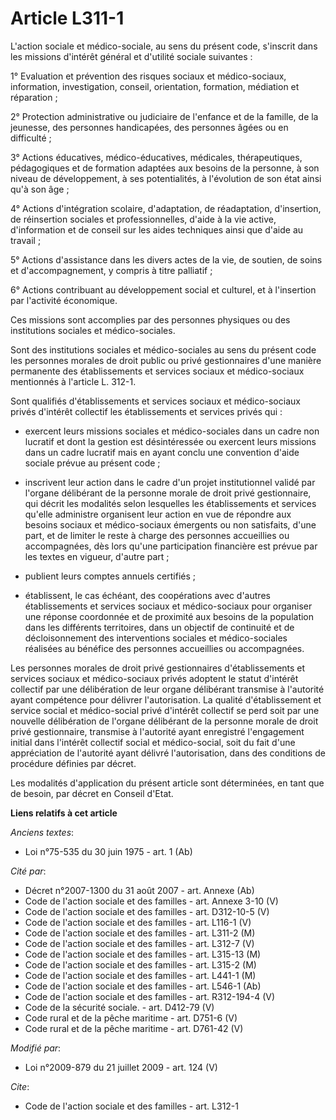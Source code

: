 # Article L311-1

L'action sociale et médico-sociale, au sens du présent code, s'inscrit dans les missions d'intérêt général et d'utilité
sociale suivantes :

1° Evaluation et prévention des risques sociaux et médico-sociaux, information, investigation, conseil, orientation,
formation, médiation et réparation ;

2° Protection administrative ou judiciaire de l'enfance et de la famille, de la jeunesse, des personnes handicapées, des
personnes âgées ou en difficulté ;

3° Actions éducatives, médico-éducatives, médicales, thérapeutiques, pédagogiques et de formation adaptées aux besoins de la
personne, à son niveau de développement, à ses potentialités, à l'évolution de son état ainsi qu'à son âge ;

4° Actions d'intégration scolaire, d'adaptation, de réadaptation, d'insertion, de réinsertion sociales et professionnelles,
d'aide à la vie active, d'information et de conseil sur les aides techniques ainsi que d'aide au travail ;

5° Actions d'assistance dans les divers actes de la vie, de soutien, de soins et d'accompagnement, y compris à titre
palliatif ;

6° Actions contribuant au développement social et culturel, et à l'insertion par l'activité économique.

Ces missions sont accomplies par des personnes physiques ou des institutions sociales et médico-sociales.

Sont des institutions sociales et médico-sociales au sens du présent code les personnes morales de droit public ou privé
gestionnaires d'une manière permanente des établissements et services sociaux et médico-sociaux mentionnés à l'article L.
312-1.

Sont qualifiés d'établissements et services sociaux et médico-sociaux privés d'intérêt collectif les établissements et
services privés qui : 

- exercent leurs missions sociales et médico-sociales dans un cadre non lucratif et dont la gestion est désintéressée ou
exercent leurs missions dans un cadre lucratif mais en ayant conclu une convention d'aide sociale prévue au présent code ; 

- inscrivent leur action dans le cadre d'un projet institutionnel validé par l'organe délibérant de la personne morale de
droit privé gestionnaire, qui décrit les modalités selon lesquelles les établissements et services qu'elle administre
organisent leur action en vue de répondre aux besoins sociaux et médico-sociaux émergents ou non satisfaits, d'une part, et
de limiter le reste à charge des personnes accueillies ou accompagnées, dès lors qu'une participation financière est prévue
par les textes en vigueur, d'autre part ; 

- publient leurs comptes annuels certifiés ; 

- établissent, le cas échéant, des coopérations avec d'autres établissements et services sociaux et médico-sociaux pour
organiser une réponse coordonnée et de proximité aux besoins de la population dans les différents territoires, dans un
objectif de continuité et de décloisonnement des interventions sociales et médico-sociales réalisées au bénéfice des
personnes accueillies ou accompagnées. 

Les personnes morales de droit privé gestionnaires d'établissements et services sociaux et médico-sociaux privés adoptent le
statut d'intérêt collectif par une délibération de leur organe délibérant transmise à l'autorité ayant compétence pour
délivrer l'autorisation. La qualité d'établissement et service social et médico-social privé d'intérêt collectif se perd soit
par une nouvelle délibération de l'organe délibérant de la personne morale de droit privé gestionnaire, transmise à
l'autorité ayant enregistré l'engagement initial dans l'intérêt collectif social et médico-social, soit du fait d'une
appréciation de l'autorité ayant délivré l'autorisation, dans des conditions de procédure définies par décret. 

Les modalités d'application du présent article sont déterminées, en tant que de besoin, par décret en Conseil d'Etat.

**Liens relatifs à cet article**

_Anciens textes_:

  - Loi n°75-535 du 30 juin 1975 - art. 1 (Ab)

_Cité par_:

  - Décret n°2007-1300 du 31 août 2007 - art. Annexe (Ab)
  - Code de l'action sociale et des familles - art. Annexe 3-10 (V)
  - Code de l'action sociale et des familles - art. D312-10-5 (V)
  - Code de l'action sociale et des familles - art. L116-1 (V)
  - Code de l'action sociale et des familles - art. L311-2 (M)
  - Code de l'action sociale et des familles - art. L312-7 (V)
  - Code de l'action sociale et des familles - art. L315-13 (M)
  - Code de l'action sociale et des familles - art. L315-2 (M)
  - Code de l'action sociale et des familles - art. L441-1 (M)
  - Code de l'action sociale et des familles - art. L546-1 (Ab)
  - Code de l'action sociale et des familles - art. R312-194-4 (V)
  - Code de la sécurité sociale. - art. D412-79 (V)
  - Code rural et de la pêche maritime - art. D751-6 (V)
  - Code rural et de la pêche maritime - art. D761-42 (V)

_Modifié par_:

  - Loi n°2009-879 du 21 juillet 2009 - art. 124 (V)

_Cite_:

  - Code de l'action sociale et des familles - art. L312-1
